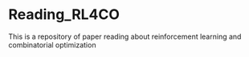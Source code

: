 # Reading_RL4CO
This is a repository of paper reading about reinforcement learning and combinatorial optimization
